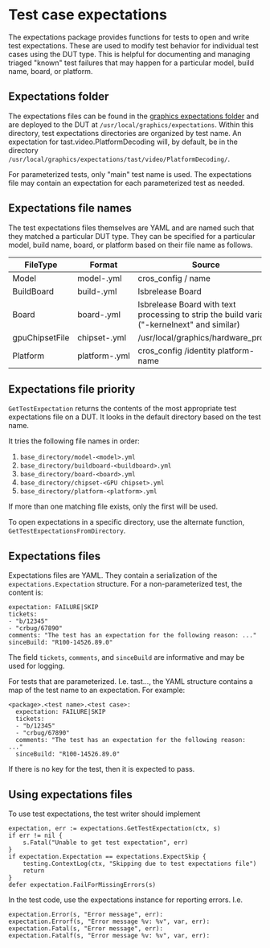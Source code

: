 # Test case expectations

The expectations package provides functions for tests to open and write test
expectations. These are used to modify test behavior for individual test cases
using the DUT type. This is helpful for documenting and managing triaged
"known" test failures that may happen for a particular model, build name,
board, or platform.

## Expectations folder

The expectations files can be found in the [graphics expectations folder](https://chromium.googlesource.com/chromiumos/platform/graphics/+/refs/heads/main/expectations/)
and are deployed to the DUT at `/usr/local/graphics/expectations`. Within this
directory, test expectations directories are organized by test name. An
expectation for tast.video.PlatformDecoding will, by default, be in the
directory `/usr/local/graphics/expectations/tast/video/PlatformDecoding/`.

For parameterized tests, only "main" test name is used. The expectations file
may contain an expectation for each parameterized test as needed.

## Expectations file names

The test expectations files themselves are YAML and are named such that they
matched a particular DUT type. They can be specified for a particular model,
build name, board, or platform based on their file name as follows.

| FileType       | Format | Source |
|----------------|--------|--------|
| Model          | model-<model>.yml | cros\_config / name |
| BuildBoard     | build-<build>.yml | lsbrelease Board |
| Board          | board-<board>.yml | lsbrelease Board with text processing to strip the build variant ("-kernelnext" and similar) |
| gpuChipsetFile | chipset-<GPU chipset>.yml | /usr/local/graphics/hardware_probe |
| Platform       | platform-<platform>.yml | cros\_config /identity platform-name |

## Expectations file priority

`GetTestExpectation` returns the contents of the most appropriate test
expectations file on a DUT. It looks in the default directory based on the
test name.

It tries the following file names in order:
1. `base_directory/model-<model>.yml`
2. `base_directory/buildboard-<buildboard>.yml`
3. `base_directory/board-<board>.yml`
4. `base_directory/chipset-<GPU chipset>.yml`
5. `base_directory/platform-<platform>.yml`

If more than one matching file exists, only the first will be used.

To open expectations in a specific directory, use the alternate function,
`GetTestExpectationsFromDirectory`.

## Expectations files
Expectations files are YAML. They contain a serialization of the
`expectations.Expectation` structure. For a non-parameterized test, the
content is:

```
expectation: FAILURE|SKIP
tickets:
- "b/12345"
- "crbug/67890"
comments: "The test has an expectation for the following reason: ..."
sinceBuild: "R100-14526.89.0"
```

The field `tickets`, `comments`, and `sinceBuild` are informative and may be
used for logging.

For tests that are parameterized. I.e. tast.<package>.<test name>.<test case>,
the YAML structure contains a map of the test name to an expectation. For
example:

```
<package>.<test name>.<test case>:
  expectation: FAILURE|SKIP
  tickets:
  - "b/12345"
  - "crbug/67890"
  comments: "The test has an expectation for the following reason: ..."
  sinceBuild: "R100-14526.89.0"
```

If there is no key for the test, then it is expected to pass.

## Using expectations files
To use test expectations, the test writer should implement

```
expectation, err := expectations.GetTestExpectation(ctx, s)
if err != nil {
	s.Fatal("Unable to get test expectation", err)
}
if expectation.Expectation == expectations.ExpectSkip {
	testing.ContextLog(ctx, "Skipping due to test expectations file")
	return
}
defer expectation.FailForMissingErrors(s)
```

In the test code, use the expectations instance for reporting errors. I.e.

```
expectation.Error(s, "Error message", err):
expectation.Errorf(s, "Error message %v: %v", var, err):
expectation.Fatal(s, "Error message", err):
expectation.Fatalf(s, "Error message %v: %v", var, err):
```
